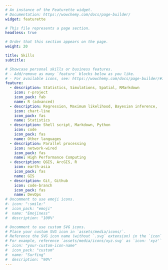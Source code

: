 ```yaml
---
# An instance of the Featurette widget.
# Documentation: https://wowchemy.com/docs/page-builder/
widget: featurette

# This file represents a page section.
headless: true

# Order that this section appears on the page.
weight: 20

title: Skills
subtitle:

# Showcase personal skills or business features.
# - Add/remove as many `feature` blocks below as you like.
# - For available icons, see: https://wowchemy.com/docs/page-builder/#icons
feature:
  - description: Statistics, Simulations, Spatial, RMarkdown
    icon: r-project
    icon_pack: fab
    name: R (advanced)
  - description: Regression, Maximum likelihood, Bayesian inference, 
    icon: chart-line
    icon_pack: fas
    name: Statistics
  - description: Shell script, Markdown, Python
    icon: code
    icon_pack: fas
    name: Other languages
  - description: Parallel processing
    icon: network-wired
    icon_pack: fas
    name: High Performance Computing
  - description: QGIS, ArcGIS, R 
    icon: earth-asia
    icon_pack: fas
    name: GIS  
  - description: Git, Github
    icon: code-branch
    icon_pack: fas
    name: DevOps           
# Uncomment to use emoji icons.
#- icon: ":smile:"
#  icon_pack: "emoji"
#  name: "Emojiness"
#  description: "100%"

# Uncomment to use custom SVG icons.
# Place your custom SVG icon in `assets/media/icons/`.
# Reference the SVG icon name (without `.svg` extension) in the `icon` field.
# For example, reference `assets/media/icons/xyz.svg` as `icon: 'xyz'`
#- icon: "your-custom-icon-name"
#  icon_pack: "custom"
#  name: "Surfing"
#  description: "90%"
---
```

